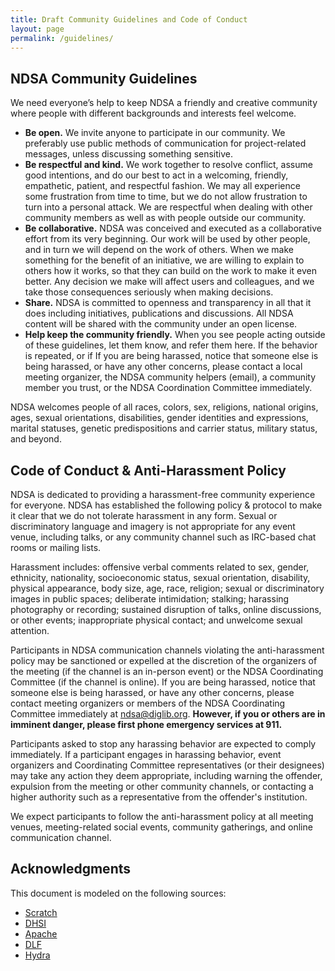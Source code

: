 ```yaml
---
title: Draft Community Guidelines and Code of Conduct
layout: page
permalink: /guidelines/
---
```


## NDSA Community Guidelines

We need everyone’s help to keep NDSA a friendly and creative community where people with different backgrounds and interests feel welcome.

- **Be open.** We invite anyone to participate in our community. We preferably use public methods of communication for project-related messages, unless discussing something sensitive.
- **Be respectful and kind.** We work together to resolve conflict, assume good intentions, and do our best to act in a welcoming, friendly, empathetic, patient, and respectful fashion. We may all experience some frustration from time to time, but we do not allow frustration to turn into a personal attack. We are respectful when dealing with other community members as well as with people outside our community.
- **Be collaborative.** NDSA was conceived and executed as a collaborative effort from its very beginning. Our work will be used by other people, and in turn we will depend on the work of others. When we make something for the benefit of an initiative, we are willing to explain to others how it works, so that they can build on the work to make it even better. Any decision we make will affect users and colleagues, and we take those consequences seriously when making decisions.
- **Share.**  NDSA is committed to openness and transparency in all that it does including initiatives, publications and discussions. All NDSA content will be shared with the community under an open license.  
- **Help keep the community friendly.** When you see people acting outside of these guidelines, let them know, and refer them here. If the behavior is repeated, or if If you are being harassed, notice that someone else is being harassed, or have any other concerns, please contact a local meeting organizer, the NDSA community helpers (email), a community member you trust, or the NDSA Coordination Committee immediately.

NDSA welcomes people of all races, colors, sex, religions, national origins, ages, sexual orientations, disabilities, gender identities and expressions, marital statuses, genetic predispositions and carrier status, military status, and beyond.

## Code of Conduct & Anti-Harassment Policy

NDSA is dedicated to providing a harassment-free community experience for everyone. NDSA has established the following policy & protocol to make it clear that we do not tolerate harassment in any form. Sexual or discriminatory language and imagery is not appropriate for any event venue, including talks, or any community channel such as IRC-based chat rooms or mailing lists.


Harassment includes: offensive verbal comments related to sex, gender, ethnicity, nationality, socioeconomic status, sexual orientation, disability, physical appearance, body size, age, race, religion; sexual or discriminatory images in public spaces; deliberate intimidation; stalking; harassing photography or recording; sustained disruption of talks, online discussions, or other events; inappropriate physical contact; and unwelcome sexual attention.


Participants in NDSA communication channels violating the anti-harassment policy may be sanctioned or expelled at the discretion of the organizers of the meeting (if the channel is an in-person event) or the NDSA Coordinating Committee (if the channel is online). If you are being harassed, notice that someone else is being harassed, or have any other concerns, please contact meeting organizers or members of the NDSA Coordinating Committee immediately at [ndsa@diglib.org](mailto:ndsa@diglib.org). **However, if you or others are in imminent danger, please first phone emergency services at 911.**

Participants asked to stop any harassing behavior are expected to comply immediately.
If a participant engages in harassing behavior, event organizers and Coordinating Committee representatives (or their designees) may take any action they deem appropriate, including warning the offender, expulsion from the meeting or other community channels, or contacting a higher authority such as a representative from the offender's institution.

We expect participants to follow the anti-harassment policy at all meeting venues, meeting-related social events, community gatherings, and online communication channel.

## Acknowledgments


This document is modeled on the following sources:

- [Scratch](https://scratch.mit.edu/community_guidelines/)
- [DHSI](http://www.dhsi.org/events.php#ethics+inclusion)
- [Apache](http://www.apache.org/foundation/policies/conduct.html)
- [DLF](https://www.diglib.org/about/code-of-conduct/)
- [Hydra](https://wiki.duraspace.org/display/hydra/Anti-Harassment+Policy)
